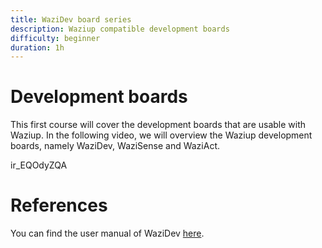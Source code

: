 ```yaml
---
title: WaziDev board series 
description: Waziup compatible development boards
difficulty: beginner
duration: 1h
---
```


Development boards
==================

This first course will cover the development boards that are usable with Waziup.
In the following video, we will overview the Waziup development boards, namely WaziDev, WaziSense and WaziAct.

<youtube>ir_EQOdyZQA</youtube>

References
==========

You can find the user manual of WaziDev [here](https://www.waziup.io/documentation/wazidev/).
